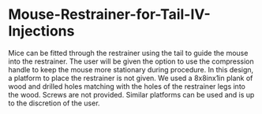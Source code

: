 # Mouse-Restrainer-for-Tail-IV-Injections
Mice can be fitted through the restrainer using the tail to guide the mouse into the restrainer. The user will be given the option to use the compression handle to keep the mouse more stationary during procedure. 
In this design, a platform to place the restrainer is not given. We used a 8x8inx1in plank of wood and drilled holes matching with the holes of the restrainer legs into the wood. Screws are not provided. 
Similar platforms can be used and is up to the discretion of the user. 
